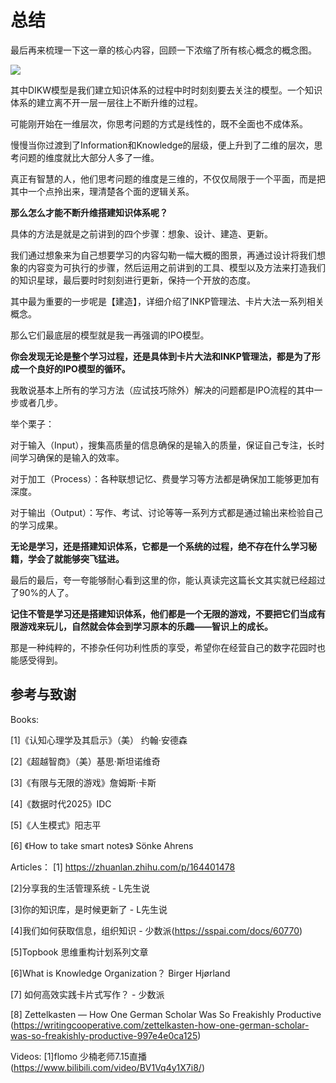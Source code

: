 # 总结

最后再来梳理一下这一章的核心内容，回顾一下浓缩了所有核心概念的概念图。 

![](https://image-upload-1307521651.cos.ap-nanjing.myqcloud.com/picture_upload/20220212231308.png)


其中DIKW模型是我们建立知识体系的过程中时时刻刻要去关注的模型。一个知识体系的建立离不开一层一层往上不断升维的过程。

可能刚开始在一维层次，你思考问题的方式是线性的，既不全面也不成体系。

慢慢当你过渡到了Information和Knowledge的层级，便上升到了二维的层次，思考问题的维度就比大部分人多了一维。

真正有智慧的人，他们思考问题的维度是三维的，不仅仅局限于一个平面，而是把其中一个点拎出来，理清楚各个面的逻辑关系。

**那么怎么才能不断升维搭建知识体系呢？**

具体的方法是就是之前讲到的四个步骤：想象、设计、建造、更新。

我们通过想象来为自己想要学习的内容勾勒一幅大概的图景，再通过设计将我们想象的内容变为可执行的步骤，然后运用之前讲到的工具、模型以及方法来打造我们的知识星球，最后要时时刻刻进行更新，保持一个开放的态度。

其中最为重要的一步呢是【建造】，详细介绍了INKP管理法、卡片大法一系列相关概念。

那么它们最底层的模型就是我一再强调的IPO模型。

**你会发现无论是整个学习过程，还是具体到卡片大法和INKP管理法，都是为了形成一个良好的IPO模型的循环。**

我敢说基本上所有的学习方法（应试技巧除外）解决的问题都是IPO流程的其中一步或者几步。

举个栗子：

对于输入（Input），搜集高质量的信息确保的是输入的质量，保证自己专注，长时间学习确保的是输入的效率。

对于加工（Process）：各种联想记忆、费曼学习等方法都是确保加工能够更加有深度。

对于输出（Output）：写作、考试、讨论等等一系列方式都是通过输出来检验自己的学习成果。

**无论是学习，还是搭建知识体系，它都是一个系统的过程，绝不存在什么学习秘籍，学会了就能够突飞猛进。**

最后的最后，夸一夸能够耐心看到这里的你，能认真读完这篇长文其实就已经超过了90%的人了。

**记住不管是学习还是搭建知识体系，他们都是一个无限的游戏，不要把它们当成有限游戏来玩儿，自然就会体会到学习原本的乐趣——智识上的成长。**

那是一种纯粹的，不掺杂任何功利性质的享受，希望你在经营自己的数字花园时也能感受得到。 

## 参考与致谢
Books:

[1]《认知心理学及其启示》（美） 约翰·安德森

[2]《超越智商》（美）基思·斯坦诺维奇

[3]《有限与无限的游戏》詹姆斯·卡斯

[4]《数据时代2025》IDC

[5]《人生模式》阳志平

[6] 《How to take smart notes》  Sönke Ahrens

Articles：
[1] https://zhuanlan.zhihu.com/p/164401478

[2]分享我的生活管理系统 - L先生说

[3]你的知识库，是时候更新了 - L先生说

[4]我们如何获取信息，组织知识 - 少数派(https://sspai.com/docs/60770)

[5]Topbook 思维重构计划系列文章

[6]What is Knowledge Organization？ Birger Hjørland

[7] 如何高效实践卡片式写作？ - 少数派

[8] Zettelkasten — How One German Scholar Was So Freakishly Productive (https://writingcooperative.com/zettelkasten-how-one-german-scholar-was-so-freakishly-productive-997e4e0ca125) 

Videos:
[1]flomo 少楠老师7.15直播 (https://www.bilibili.com/video/BV1Vq4y1X7i8/)